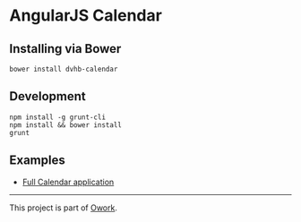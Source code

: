 # AngularJS Calendar

## Installing via Bower

	bower install dvhb-calendar

## Development

	npm install -g grunt-cli
	npm install && bower install
	grunt

## Examples

* [Full Calendar application](http://embed.plnkr.co/Zxw4GY/preview)

---

This project is part of [Owork](http://owork.org/).